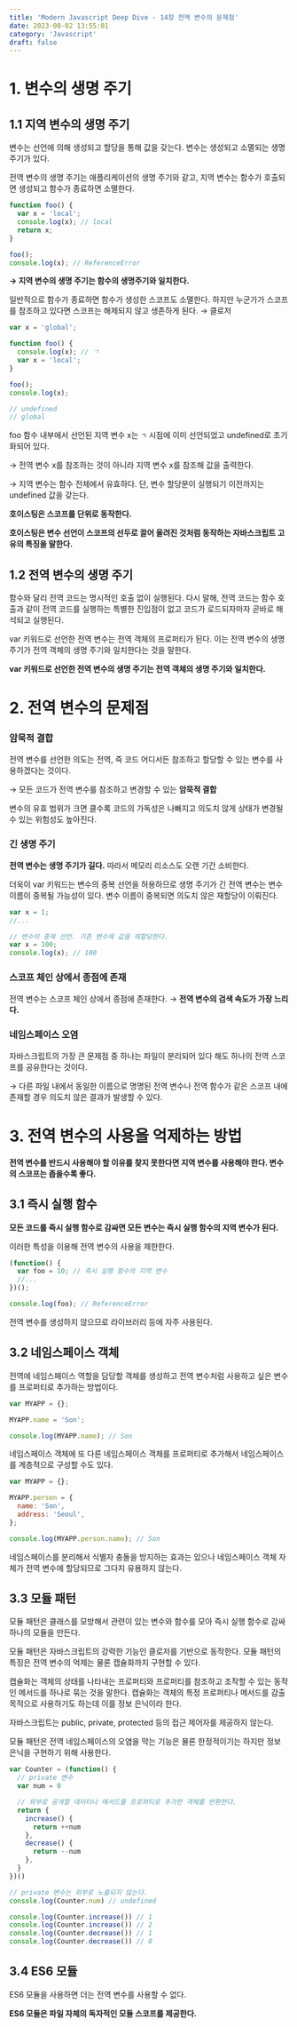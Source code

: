 ```yaml
---
title: 'Modern Javascript Deep Dive - 14장 전역 변수의 문제점'
date: 2023-08-02 13:55:01
category: 'Javascript'
draft: false
---
```


# 1. 변수의 생명 주기

## 1.1 지역 변수의 생명 주기

변수는 선언에 의해 생성되고 할당을 통해 값을 갖는다. 변수는 생성되고 소멸되는 생명 주기가 있다.

전역 변수의 생명 주기는 애플리케이션의 생명 주기와 같고, 지역 변수는 함수가 호출되면 생성되고 함수가 종료하면 소멸한다.

```jsx
function foo() {
  var x = 'local';
  console.log(x); // local
  return x;
}

foo();
console.log(x); // ReferenceError
```

**→ 지역 변수의 생명 주기는 함수의 생명주기와 일치한다.**

일반적으로 함수가 종료하면 함수가 생성한 스코프도 소멸한다. 하지만 누군가가 스코프를 참조하고 있다면 스코프는 해제되지 않고 생존하게 된다. → 클로저

```jsx
var x = 'global';

function foo() {
  console.log(x); // ㄱ
  var x = 'local';
}

foo();
console.log(x);

// undefined
// global
```

foo 함수 내부에서 선언된 지역 변수 x는 `ㄱ` 시점에 이미 선언되었고 undefined로 초기화되어 있다.

→ 전역 변수 x를 참조하는 것이 아니라 지역 변수 x를 참조해 값을 출력한다.

→ 지역 변수는 함수 전체에서 유효하다. 단, 변수 할당문이 실행되기 이전까지는 undefined 값을 갖는다.

**호이스팅은 스코프를 단위로 동작한다.**

**호이스팅은 변수 선언이 스코프의 선두로 끌어 올려진 것처럼 동작하는 자바스크립트 고유의 특징을 말한다.**

## 1.2 전역 변수의 생명 주기

함수와 달리 전역 코드는 명시적인 호출 없이 실행된다. 다시 말해, 전역 코드는 함수 호출과 같이 전역 코드를 실행하는 특별한 진입점이 없고 코드가 로드되자마자 곧바로 해석되고 실행된다.

var 키워드로 선언한 전역 변수는 전역 객체의 프로퍼티가 된다. 이는 전역 변수의 생명 주기가 전역 객체의 생명 주기와 일치한다는 것을 말한다.

**var 키워드로 선언한 전역 변수의 생명 주기는 전역 객체의 생명 주기와 일치한다.**

# 2. 전역 변수의 문제점

### 암묵적 결합

전역 변수를 선언한 의도는 전역, 즉 코드 어디서든 참조하고 할당할 수 있는 변수를 사용하겠다는 것이다.

→ 모든 코드가 전역 변수를 참조하고 변경할 수 있는 **암묵적 결합**

변수의 유효 범위가 크면 클수록 코드의 가독성은 나빠지고 의도치 않게 상태가 변경될 수 있는 위험성도 높아진다.

### 긴 생명 주기

**전역 변수는 생명 주기가 길다.** 따라서 메모리 리소스도 오랜 기간 소비한다.

더욱이 var 키워드는 변수의 중복 선언을 허용하므로 생명 주기가 긴 전역 변수는 변수 이름이 중복될 가능성이 있다. 변수 이름이 중복되면 의도치 않은 재할당이 이뤄진다.

```jsx
var x = 1;
//...

// 변수의 중복 선언. 기존 변수에 값을 재할당한다.
var x = 100;
console.log(x); // 100
```

### 스코프 체인 상에서 종점에 존재

전역 변수는 스코프 체인 상에서 종점에 존재한다. → **전역 변수의 검색 속도가 가장 느리다.**

### 네임스페이스 오염

자바스크립트의 가장 큰 문제점 중 하나는 파일이 분리되어 있다 해도 하나의 전역 스코프를 공유한다는 것이다.

→ 다른 파일 내에서 동일한 이름으로 명명된 전역 변수나 전역 함수가 같은 스코프 내에 존재할 경우 의도치 않은 결과가 발생할 수 있다.

# 3. 전역 변수의 사용을 억제하는 방법

**전역 변수를 반드시 사용해야 할 이유를 찾지 못한다면 지역 변수를 사용해야 한다. 변수의 스코프는 좁을수록 좋다.**

## 3.1 즉시 실행 함수

**모든 코드를 즉시 실행 함수로 감싸면 모든 변수는 즉시 실행 함수의 지역 변수가 된다.**

이러한 특성을 이용해 전역 변수의 사용을 제한한다.

```jsx
(function() {
  var foo = 10; // 즉시 실행 함수의 지역 변수
  //...
})();

console.log(foo); // ReferenceError
```

전역 변수를 생성하지 않으므로 라이브러리 등에 자주 사용된다.

## 3.2 네임스페이스 객체

전역에 네임스페이스 역할을 담당할 객체를 생성하고 전역 변수처럼 사용하고 싶은 변수를 프로퍼티로 추가하는 방법이다.

```jsx
var MYAPP = {};

MYAPP.name = 'Son';

console.log(MYAPP.name); // Son
```

네임스페이스 객체에 또 다른 네임스페이스 객체를 프로퍼티로 추가해서 네임스페이스를 계층적으로 구성할 수도 있다.

```jsx
var MYAPP = {};

MYAPP.person = {
  name: 'Son',
  address: 'Seoul',
};

console.log(MYAPP.person.name); // Son
```

네임스페이스를 분리해서 식별자 충돌을 방지하는 효과는 있으나 네임스페이스 객체 자체가 전역 변수에 할당되므로 그다지 유용하지 않는다.

## 3.3 모듈 패턴

모듈 패턴은 클래스를 모방해서 관련이 있는 변수와 함수를 모아 즉시 실행 함수로 감싸 하나의 모듈을 만든다.

모듈 패턴은 자바스크립트의 강력한 기능인 클로저를 기반으로 동작한다. 모듈 패턴의 특징은 전역 변수의 억제는 물론 캡슐화까지 구현할 수 있다.

캡슐화는 객체의 상태를 나타내는 프로퍼티와 프로퍼티를 참조하고 조작할 수 있는 동작인 메서드를 하나로 묶는 것을 말한다. 캡슐화는 객체의 특정 프로퍼티나 메서드를 감출 목적으로 사용하기도 하는데 이를 정보 은닉이라 한다.

자바스크립트는 public, private, protected 등의 접근 제어자를 제공하지 않는다.

모듈 패턴은 전역 네임스페이스의 오염을 막는 기능은 물론 한정적이기는 하지만 정보 은닉을 구현하기 위해 사용한다.

```jsx
var Counter = (function() {
  // private 변수
  var num = 0

  // 외부로 공개할 데이터나 메서드를 프로퍼티로 추가한 객체를 반환한다.
  return {
    increase() {
      return ++num
    },
    decrease() {
      return --num
    },
  }
})()

// private 변수는 외부로 노출되지 않는다.
console.log(Counter.num) // undefined

console.log(Counter.increase()) // 1
console.log(Counter.increase()) // 2
console.log(Counter.decrease()) // 1
console.log(Counter.decrease()) // 0
```

## 3.4 ES6 모듈

ES6 모듈을 사용하면 더는 전역 변수를 사용할 수 없다.

**ES6 모듈은 파일 자체의 독자적인 모듈 스코프를 제공한다.**
